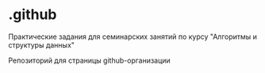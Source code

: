 # .github
Практические задания для семинарских занятий по курсу "Алгоритмы и структуры данных"

Репозиторий для страницы github-организации
